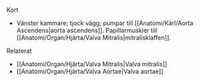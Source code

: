 Kort
- Vänster kammare; tjock vägg; pumpar till [[Anatomi/Kärl/Aorta Ascendens|aorta ascendens]]. Papillarmuskler till [[Anatomi/Organ/Hjärta/Valva Mitralis|mitralisklaffen]].

Relaterat
- [[Anatomi/Organ/Hjärta/Valva Mitralis|Valva mitralis]]
- [[Anatomi/Organ/Hjärta/Valva Aortae|Valva aortae]]

